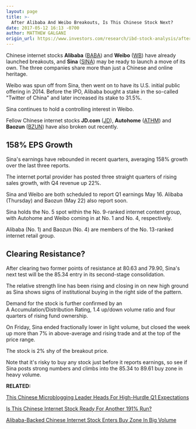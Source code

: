 ```yaml
---
layout: page
title: >-
  After Alibaba And Weibo Breakouts, Is This Chinese Stock Next?
date: 2017-05-12 16:13 -0700
author: MATTHEW GALGANI
origin_url: https://www.investors.com/research/ibd-stock-analysis/after-alibaba-and-weibo-breakouts-is-this-chinese-stock-next/
---
```












 
 
 Chinese internet stocks **Alibaba** ([BABA](https://research.investors.com/quote.aspx?symbol=BABA)) and **Weibo** ([WB](https://research.investors.com/quote.aspx?symbol=WB)) have already launched breakouts, and **Sina** ([SINA](https://research.investors.com/quote.aspx?symbol=SINA)) may be ready to launch a move of its own.
The three companies share more than just a Chinese and online heritage.


Weibo was spun off from Sina, then went on to have its U.S. initial public offering in 2014. Before the IPO, Alibaba bought a stake in the so-called "Twitter of China" and later increased its stake to 31.5%.


Sina continues to hold a controlling interest in Weibo.


Fellow Chinese internet stocks **JD.com** ([JD](https://research.investors.com/quote.aspx?symbol=JD)), **Autohome** ([ATHM](https://research.investors.com/quote.aspx?symbol=ATHM)) and **Baozun** ([BZUN](https://research.investors.com/quote.aspx?symbol=BZUN)) have also broken out recently.


158% EPS Growth
---------------


Sina's earnings have rebounded in recent quarters, averaging 158% growth over the last three reports.


The internet portal provider has posted three straight quarters of rising sales growth, with Q4 revenue up 22%.


Sina and Weibo are both scheduled to report Q1 earnings May 16. Alibaba (Thursday) and Baozun (May 22) also report soon.


Sina holds the No. 5 spot within the No. 9-ranked internet content group, with Autohome and Weibo coming in at No. 1 and No. 4, respectively.


Alibaba (No. 1) and Baozun (No. 4) are members of the No. 13-ranked internet retail group.


Clearing Resistance?
--------------------


After clearing two former points of resistance at 80.63 and 79.90, Sina's next test will be the 85.34 entry in its second-stage consolidation.



The relative strength line has been rising and closing in on new high ground as Sina shows signs of institutional buying in the right side of the pattern.


Demand for the stock is further confirmed by an A Accumulation/Distribution Rating, 1.4 up/down volume ratio and four quarters of rising fund ownership.


On Friday, Sina ended fractionally lower in light volume, but closed the week up more than 7% in above-average and rising trade and at the top of the price range.


The stock is 2% shy of the breakout price.


Note that it's risky to buy any stock just before it reports earnings, so see if Sina posts strong numbers and climbs into the 85.34 to 89.61 buy zone in heavy volume.


**RELATED:**


[This Chinese Microblogging Leader Heads For High-Hurdle Q1 Expectations](https://www.investors.com/stock-lists/stock-spotlight/microblogging-leader-heads-for-high-hurdle-q1-expectations/)


[Is This Chinese Internet Stock Ready For Another 191% Run?](https://www.investors.com/research/ibd-stock-analysis/best-chinese-internet-stocks-earnings-weibo-alibaba-jd-tencent/)


[Alibaba-Backed Chinese Internet Stock Enters Buy Zone In Big Volume](https://www.investors.com/ibd-data-stories/lesser-known-alibaba-rival-and-jd-com-partner-enters-buy-zone-in-big-volume/)




